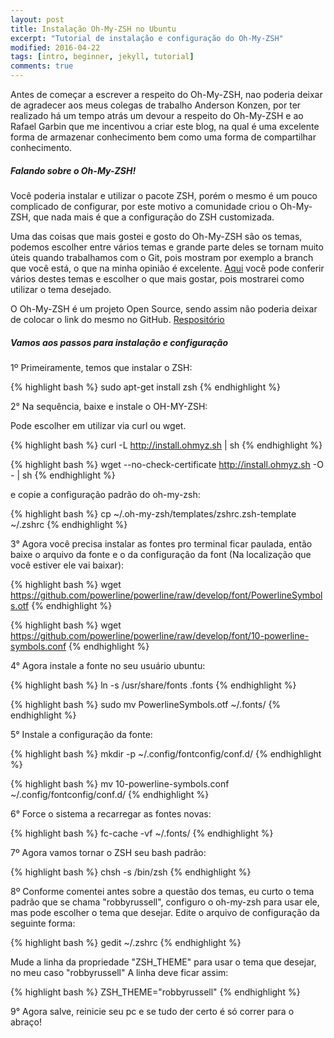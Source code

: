 ```yaml
---
layout: post
title: Instalação Oh-My-ZSH no Ubuntu
excerpt: "Tutorial de instalação e configuração do Oh-My-ZSH"
modified: 2016-04-22
tags: [intro, beginner, jekyll, tutorial]
comments: true
---
```


Antes de começar a escrever a respeito do Oh-My-ZSH, nao poderia deixar de agradecer aos meus colegas de trabalho Anderson Konzen, por ter realizado há um tempo atrás um devour a respeito do Oh-My-ZSH e ao Rafael Garbin que me incentivou a criar este blog, na qual é uma excelente forma de armazenar conhecimento bem como uma forma de compartilhar conhecimento.


##### Falando sobre o Oh-My-ZSH!


Você poderia instalar e utilizar o pacote ZSH, porém o mesmo é um pouco complicado de configurar, por este motivo a comunidade criou o Oh-My-ZSH, que nada mais é que a configuração do ZSH customizada.

Uma das coisas que mais gostei e gosto do Oh-My-ZSH são os temas, podemos escolher entre vários temas e grande parte deles se tornam muito úteis quando trabalhamos com o Git, pois mostram por exemplo a branch que você está, o que na minha opinião é excelente. [Aqui](https://github.com/robbyrussell/oh-my-zsh/wiki/themes) você pode conferir vários destes temas e escolher o que mais gostar, pois mostrarei como utilizar o tema desejado.

O Oh-My-ZSH é um projeto Open Source, sendo assim não poderia deixar de colocar o link do mesmo no GitHub. [Respositório](https://github.com/robbyrussell/oh-my-zsh)


##### Vamos aos passos para instalação e configuração

1º Primeiramente, temos que instalar o ZSH:

{% highlight bash %}
  sudo apt-get install zsh
{% endhighlight %}


2° Na sequência, baixe e instale o OH-MY-ZSH:

Pode escolher em utilizar via curl ou wget.

{% highlight bash %}
  curl -L http://install.ohmyz.sh | sh
{% endhighlight %}

{% highlight bash %}
  wget --no-check-certificate http://install.ohmyz.sh -O - | sh
{% endhighlight %}

e copie a configuração padrão do oh-my-zsh:

{% highlight bash %}
  cp ~/.oh-my-zsh/templates/zshrc.zsh-template ~/.zshrc
{% endhighlight %}


3° Agora você precisa instalar as fontes pro terminal ficar paulada, então baixe o arquivo da fonte e o da configuração da font (Na localização que você estiver ele vai baixar):

{% highlight bash %}
  wget https://github.com/powerline/powerline/raw/develop/font/PowerlineSymbols.otf
{% endhighlight %}

{% highlight bash %}
  wget https://github.com/powerline/powerline/raw/develop/font/10-powerline-symbols.conf
{% endhighlight %}


4° Agora instale a fonte no seu usuário ubuntu:

{% highlight bash %}
  ln -s /usr/share/fonts .fonts
{% endhighlight %}

{% highlight bash %}
  sudo mv PowerlineSymbols.otf ~/.fonts/
{% endhighlight %}


5° Instale a configuração da fonte:

{% highlight bash %}
  mkdir -p ~/.config/fontconfig/conf.d/
{% endhighlight %}

{% highlight bash %}
  mv 10-powerline-symbols.conf ~/.config/fontconfig/conf.d/
{% endhighlight %}


6° Force o sistema a recarregar as fontes novas:

{% highlight bash %}
  fc-cache -vf ~/.fonts/
{% endhighlight %}


7º Agora vamos tornar o ZSH seu bash padrão:

{% highlight bash %}
  chsh -s /bin/zsh
{% endhighlight %}


8º Conforme comentei antes sobre a questão dos temas, eu curto o tema padrão que se chama "robbyrussell", configuro o oh-my-zsh para usar ele, mas pode escolher o tema que desejar. Edite o arquivo de configuração da seguinte forma:

{% highlight bash %}
  gedit ~/.zshrc
{% endhighlight %}

Mude a linha da propriedade "ZSH_THEME" para usar o tema que desejar, no meu caso "robbyrussell" A linha deve ficar assim:

{% highlight bash %}
  ZSH_THEME="robbyrussell"
{% endhighlight %}


9° Agora salve, reinicie seu pc e se tudo der certo é só correr para o abraço!
